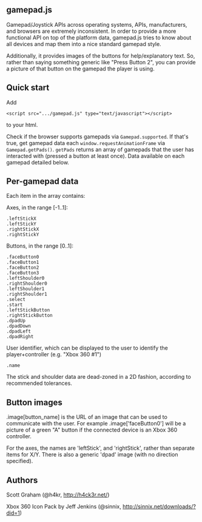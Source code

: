 gamepad.js
----------

Gamepad/Joystick APIs across operating systems, APIs, manufacturers, and
browsers are extremely inconsistent. In order to provide a more functional API
on top of the platform data, gamepad.js tries to know about all devices and map
them into a nice standard gamepad style.

Additionally, it provides images of the buttons for help/explanatory text. So,
rather than saying something generic like "Press Button 2", you can provide a
picture of that button on the gamepad the player is using.


Quick start
-----------

Add
    
    <script src=".../gamepad.js" type="text/javascript"></script>

to your html.

Check if the browser supports gamepads via `Gamepad.supported`. If that's true,
get gamepad data each `window.requestAnimationFrame` via `Gamepad.getPads()`.
`getPads` returns an array of gamepads that the user has interacted with
(pressed a button at least once). Data available on each gamepad detailed below.


Per-gamepad data
----------------

Each item in the array contains:

Axes, in the range [-1..1]:

    .leftStickX
    .leftStickY
    .rightStickX
    .rightStickY

Buttons, in the range [0..1]:

    .faceButton0
    .faceButton1
    .faceButton2
    .faceButton3
    .leftShoulder0
    .rightShoulder0
    .leftShoulder1
    .rightShoulder1
    .select
    .start
    .leftStickButton
    .rightStickButton
    .dpadUp
    .dpadDown
    .dpadLeft
    .dpadRight

User identifier, which can be displayed to the user to identify the
player+controller (e.g. "Xbox 360 #1")

    .name

The stick and shoulder data are dead-zoned in a 2D fashion, according to
recommended tolerances.


Button images
-------------

.image[button_name] is the URL of an image that can be used to communicate with
the user. For example .image['faceButton0'] will be a picture of a green "A"
button if the connected device is an Xbox 360 controller.

For the axes, the names are 'leftStick', and 'rightStick', rather than separate
items for X/Y. There is also a generic 'dpad' image (with no direction
specified).


Authors
-------

Scott Graham (@h4kr, http://h4ck3r.net/)

Xbox 360 Icon Pack by Jeff Jenkins (@sinnix, http://sinnix.net/downloads/?did=1)
